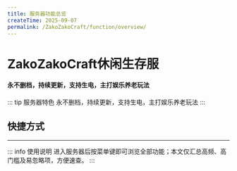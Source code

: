 ```yaml
---
title: 服务器功能总览
createTime: 2025-09-07
permalink: /ZakoZakoCraft/function/overview/
---
```


# ZakoZakoCraft休闲生存服
#### 永不删档，持续更新，支持生电，主打娱乐养老玩法

::: tip 服务器特色
永不删档，持续更新，支持生电，主打娱乐养老玩法
:::

## 快捷方式
<LinkCard icon="famicons:business" title="领地系统" href="/ZakoZakoCraft/function/dominion/" />
<LinkCard icon="famicons:diamond" title="经济系统" href="/ZakoZakoCraft/function/economy/" />
<LinkCard icon="solar:donut-bitten-line-duotone" title="装饰功能" href="/ZakoZakoCraft/function/decoration/" />
<LinkCard icon="solar:box-broken" title="其他功能" href="/ZakoZakoCraft/function/services/" />
<LinkCard icon="solar:calendar-add-bold" title="特色配方" href="/ZakoZakoCraft/function/CustomRecipes/" />

---

::: info 使用说明
进入服务器后按菜单键即可浏览全部功能；本文仅汇总高频、高门槛及易忽略项，方便速查。
:::